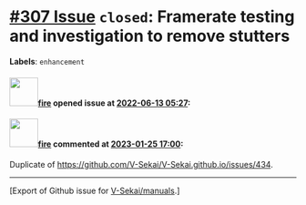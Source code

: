 # [\#307 Issue](https://github.com/V-Sekai/manuals/issues/307) `closed`: Framerate testing and investigation to remove stutters
**Labels**: `enhancement`


#### <img src="https://avatars.githubusercontent.com/u/32321?u=c2e06a3d2b49a467aa907e54aa259516440267cc&v=4" width="50">[fire](https://github.com/fire) opened issue at [2022-06-13 05:27](https://github.com/V-Sekai/manuals/issues/307):



#### <img src="https://avatars.githubusercontent.com/u/32321?u=c2e06a3d2b49a467aa907e54aa259516440267cc&v=4" width="50">[fire](https://github.com/fire) commented at [2023-01-25 17:00](https://github.com/V-Sekai/manuals/issues/307#issuecomment-1403935528):

Duplicate of https://github.com/V-Sekai/V-Sekai.github.io/issues/434.


-------------------------------------------------------------------------------



[Export of Github issue for [V-Sekai/manuals](https://github.com/V-Sekai/manuals).]
